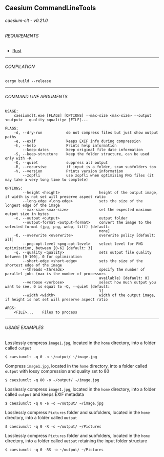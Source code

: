 ## Caesium CommandLineTools
###### caesium-clt - v0.21.0

###### REQUIREMENTS
* [Rust](https://www.rust-lang.org/tools/install)
----------

###### COMPILATION
`cargo build --release`

----------

###### COMMAND LINE ARGUMENTS

```
USAGE:
    caesiumclt.exe [FLAGS] [OPTIONS] --max-size <max-size> --output <output> --quality <quality> [FILE]...

FLAGS:
    -d, --dry-run           do not compress files but just show output paths
    -e, --exif              keeps EXIF info during compression
    -h, --help              Prints help information
        --keep-dates        keep original file date information
    -S, --keep-structure    keep the folder structure, can be used only with -R
    -Q, --quiet             suppress all output
    -R, --recursive         if input is a folder, scan subfolders too
    -V, --version           Prints version information
        --zopfli            use zopfli when optimizing PNG files (it may take a very long time to complete)

OPTIONS:
        --height <height>                  height of the output image, if width is not set will preserve aspect ratio
        --long-edge <long-edge>            sets the size of the longest edge of the image
        --max-size <max-size>              set the expected maximum output size in bytes
    -o, --output <output>                  output folder
        --output-format <output-format>    convert the image to the selected format (jpg, png, webp, tiff) [default:
                                           none]
    -O, --overwrite <overwrite>            overwrite policy [default: all]
        --png-opt-level <png-opt-level>    select level for PNG optimization, between [0-6] [default: 3]
    -q, --quality <quality>                sets output file quality between [0-100], 0 for optimization
        --short-edge <short-edge>          sets the size of the shortest edge of the image
        --threads <threads>                specify the number of parallel jobs (max is the number of processors
                                           available) [default: 0]
        --verbose <verbose>                select how much output you want to see, 0 is equal to -Q, --quiet [default:
                                           1]
        --width <width>                    width of the output image, if height is not set will preserve aspect ratio

ARGS:
    <FILE>...    Files to process
```

----------

###### USAGE EXAMPLES

Losslessly compress ```image1.jpg```, located in the ```home``` directory, into a folder called ```output```
```
$ caesiumclt -q 0 -o ~/output/ ~/image.jpg
```

Compress ```image1.jpg```, located in the ```home``` directory, into a folder called ```output``` with lossy compression and quality set to 80
```
$ caesiumclt -q 80 -o ~/output/ ~/image.jpg
```

Losslessly compress ```image1.jpg```, located in the ```home``` directory, into a folder called ```output``` and keeps EXIF metadata
```
$ caesiumclt -q 0 -e -o ~/output/ ~/image.jpg
```

Losslessly compress ```Pictures``` folder and subfolders, located in the ```home``` directory, into a folder called ```output```
```
$ caesiumclt -q 0 -R -o ~/output/ ~/Pictures
```

Losslessly compress ```Pictures``` folder and subfolders, located in the ```home``` directory, into a folder called ```output``` retaining the input folder structure
```
$ caesiumclt -q 0 -RS -o ~/output/ ~/Pictures
```
